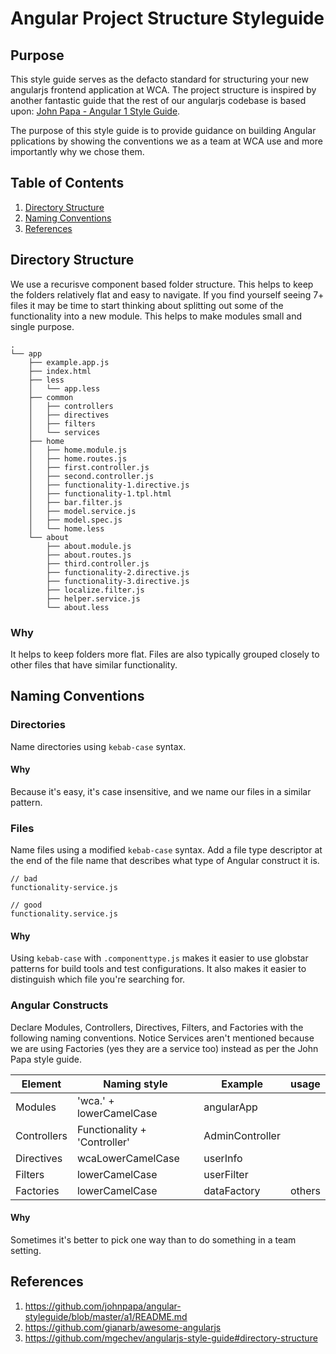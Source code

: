 # Angular Project Structure Styleguide

## Purpose

This style guide serves as the defacto standard for structuring your new angularjs frontend application at WCA. The project structure is inspired by another fantastic guide that the rest of our angularjs codebase is based upon: [John Papa - Angular 1 Style Guide](https://github.com/johnpapa/angular-styleguide/blob/master/a1/README.md).

The purpose of this style guide is to provide guidance on building Angular pplications by showing the conventions we as a team at WCA use and more importantly why we chose them.

## Table of Contents

1. [Directory Structure](#directory-structure)
1. [Naming Conventions](#naming-conventions)
1. [References](#references)

## Directory Structure

We use a recurisve component based folder structure. This helps to keep the folders relatively flat and easy to navigate.  If you find yourself seeing 7+ files it may be time to start thinking about splitting out some of the functionality into a new module.  This helps to make modules small and single purpose. 

```
.
└── app
    ├── example.app.js
    ├── index.html
    ├── less
    │   └── app.less
    ├── common
    │   ├── controllers
    │   ├── directives
    │   ├── filters
    │   └── services
    ├── home
    │   ├── home.module.js
    │   ├── home.routes.js
    │   ├── first.controller.js
    │   ├── second.controller.js
    │   ├── functionality-1.directive.js
    │   ├── functionality-1.tpl.html
    │   ├── bar.filter.js
    │   ├── model.service.js
    │   ├── model.spec.js
    │   └── home.less
    └── about
        ├── about.module.js
        ├── about.routes.js
        ├── third.controller.js
        ├── functionality-2.directive.js
        ├── functionality-3.directive.js
        ├── localize.filter.js
        ├── helper.service.js
        └── about.less

```

### Why

It helps to keep folders more flat. Files are also typically grouped closely to other files that have similar functionality.

## Naming Conventions

### Directories 

Name directories using `kebab-case` syntax.

#### Why

Because it's easy, it's case insensitive, and we name our files in a similar pattern.

### Files

Name files using a modified `kebab-case` syntax. Add a file type descriptor at the end of the file name that describes what type of Angular construct it is.

```
// bad
functionality-service.js

// good
functionality.service.js
```

#### Why

Using `kebab-case` with `.componenttype.js` makes it easier to use globstar patterns for build tools and test configurations. It also makes it easier to distinguish which file you're searching for.

### Angular Constructs

Declare Modules, Controllers, Directives, Filters, and Factories with the following naming conventions. Notice Services aren't mentioned because we are using Factories (yes they are a service too) instead as per the John Papa style guide.

Element | Naming style | Example | usage
----|------|----|--------
Modules | 'wca.' + lowerCamelCase  | angularApp |
Controllers | Functionality + 'Controller'  | AdminController|
Directives | wcaLowerCamelCase  | userInfo |
Filters | lowerCamelCase | userFilter |
Factories | lowerCamelCase | dataFactory | others

#### Why

Sometimes it's better to pick one way than to do something in a team setting.

## References

1. https://github.com/johnpapa/angular-styleguide/blob/master/a1/README.md
1. https://github.com/gianarb/awesome-angularjs
1. https://github.com/mgechev/angularjs-style-guide#directory-structure
